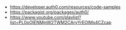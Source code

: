 - https://developer.auth0.com/resources/code-samples
- https://packagist.org/packages/auth0/
- https://www.youtube.com/playlist?list=PL0oOIENMjnW2TWM2CAryYrEOIMs4CZcap
